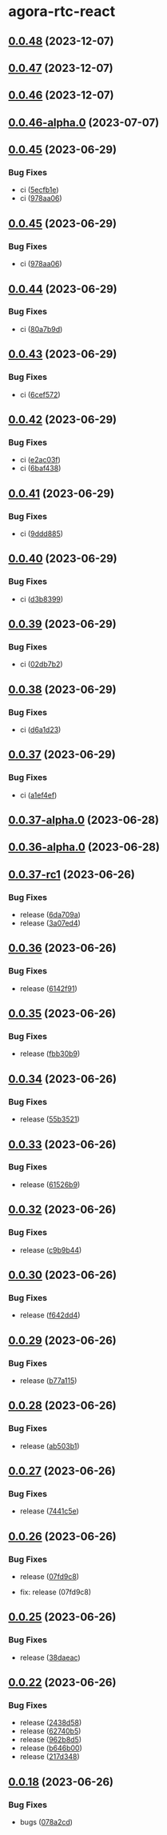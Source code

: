 # agora-rtc-react

## [0.0.48](https://github.com/guoxianzhe/pub-test-kaku/compare/v0.0.47...v0.0.48) (2023-12-07)

## [0.0.47](https://github.com/guoxianzhe/pub-test-kaku/compare/v0.0.46...v0.0.47) (2023-12-07)

## [0.0.46](https://github.com/guoxianzhe/pub-test-kaku/compare/v0.0.46-alpha.0...v0.0.46) (2023-12-07)

## [0.0.46-alpha.0](https://github.com/guoxianzhe/pub-test-kaku/compare/v0.0.45...v0.0.46-alpha.0) (2023-07-07)

## [0.0.45](https://github.com/guoxianzhe/pub-test-kaku/compare/v0.0.44...v0.0.45) (2023-06-29)

### Bug Fixes

- ci ([5ecfb1e](https://github.com/guoxianzhe/pub-test-kaku/commit/5ecfb1e28f8e5dfded93075684849f568bf8b584))
- ci ([978aa06](https://github.com/guoxianzhe/pub-test-kaku/commit/978aa0675a9ff6cd73da178a505300b5f9fe8bf6))

## [0.0.45](https://github.com/guoxianzhe/pub-test-kaku/compare/v0.0.44...v0.0.45) (2023-06-29)

### Bug Fixes

- ci ([978aa06](https://github.com/guoxianzhe/pub-test-kaku/commit/978aa0675a9ff6cd73da178a505300b5f9fe8bf6))

## [0.0.44](https://github.com/guoxianzhe/pub-test-kaku/compare/v0.0.43...v0.0.44) (2023-06-29)

### Bug Fixes

- ci ([80a7b9d](https://github.com/guoxianzhe/pub-test-kaku/commit/80a7b9d2003b287b90dbf666c1db554553eb52e6))

## [0.0.43](https://github.com/guoxianzhe/pub-test-kaku/compare/v0.0.42...v0.0.43) (2023-06-29)

### Bug Fixes

- ci ([6cef572](https://github.com/guoxianzhe/pub-test-kaku/commit/6cef57259258d4370edaebd01e6e896c89c06156))

## [0.0.42](https://github.com/guoxianzhe/pub-test-kaku/compare/v0.0.41...v0.0.42) (2023-06-29)

### Bug Fixes

- ci ([e2ac03f](https://github.com/guoxianzhe/pub-test-kaku/commit/e2ac03fe92e66bd8c07d573fc070a6d689d71417))
- ci ([6baf438](https://github.com/guoxianzhe/pub-test-kaku/commit/6baf43850db85c0390515cb97ccfb9a2b6c2bf48))

## [0.0.41](https://github.com/guoxianzhe/pub-test-kaku/compare/v0.0.40...v0.0.41) (2023-06-29)

### Bug Fixes

- ci ([9ddd885](https://github.com/guoxianzhe/pub-test-kaku/commit/9ddd885ff6ed78830773e57f20008adff16262b7))

## [0.0.40](https://github.com/guoxianzhe/pub-test-kaku/compare/v0.0.39...v0.0.40) (2023-06-29)

### Bug Fixes

- ci ([d3b8399](https://github.com/guoxianzhe/pub-test-kaku/commit/d3b83999c0cf5d293f41aa6d391478e478011a22))

## [0.0.39](https://github.com/guoxianzhe/pub-test-kaku/compare/v0.0.38...v0.0.39) (2023-06-29)

### Bug Fixes

- ci ([02db7b2](https://github.com/guoxianzhe/pub-test-kaku/commit/02db7b2b893aaa63adf812526208c47b54257e0e))

## [0.0.38](https://github.com/guoxianzhe/pub-test-kaku/compare/v0.0.37...v0.0.38) (2023-06-29)

### Bug Fixes

- ci ([d6a1d23](https://github.com/guoxianzhe/pub-test-kaku/commit/d6a1d230cb5f7b1583e16c2719364cbd8f36997d))

## [0.0.37](https://github.com/guoxianzhe/pub-test-kaku/compare/v0.0.37-alpha.0...v0.0.37) (2023-06-29)

### Bug Fixes

- ci ([a1ef4ef](https://github.com/guoxianzhe/pub-test-kaku/commit/a1ef4ef1a14e8ca0398cb3a6b56f430016dd6bd0))

## [0.0.37-alpha.0](https://github.com/guoxianzhe/pub-test-kaku/compare/v0.0.36-alpha.0...v0.0.37-alpha.0) (2023-06-28)

## [0.0.36-alpha.0](https://github.com/guoxianzhe/pub-test-kaku/compare/v0.0.37-rc1...v0.0.36-alpha.0) (2023-06-28)

## [0.0.37-rc1](https://github.com/guoxianzhe/pub-test-kaku/compare/v0.0.36...v0.0.37-rc1) (2023-06-26)

### Bug Fixes

- release ([6da709a](https://github.com/guoxianzhe/pub-test-kaku/commit/6da709a820beb7eab6408b652bd0be23d45d983c))
- release ([3a07ed4](https://github.com/guoxianzhe/pub-test-kaku/commit/3a07ed49e2fbe87e69b0335a978e6e7f0c19b9c2))

## [0.0.36](https://github.com/guoxianzhe/pub-test-kaku/compare/v0.0.35...v0.0.36) (2023-06-26)

### Bug Fixes

- release ([6142f91](https://github.com/guoxianzhe/pub-test-kaku/commit/6142f910da4e38209ef1baa63aa2608bf04988ea))

## [0.0.35](https://github.com/guoxianzhe/pub-test-kaku/compare/v0.0.34...v0.0.35) (2023-06-26)

### Bug Fixes

- release ([fbb30b9](https://github.com/guoxianzhe/pub-test-kaku/commit/fbb30b9c8d4c7c37598918deb3b921173fbf7a9a))

## [0.0.34](https://github.com/guoxianzhe/pub-test-kaku/compare/v0.0.33...v0.0.34) (2023-06-26)

### Bug Fixes

- release ([55b3521](https://github.com/guoxianzhe/pub-test-kaku/commit/55b3521fb080a0c53080c6eff6f0cde950393e3f))

## [0.0.33](https://github.com/guoxianzhe/pub-test-kaku/compare/v0.0.32...v0.0.33) (2023-06-26)

### Bug Fixes

- release ([61526b9](https://github.com/guoxianzhe/pub-test-kaku/commit/61526b93b1fe034bfa61dfc42299006b77f48297))

## [0.0.32](https://github.com/guoxianzhe/pub-test-kaku/compare/v0.0.31...v0.0.32) (2023-06-26)

### Bug Fixes

- release ([c9b9b44](https://github.com/guoxianzhe/pub-test-kaku/commit/c9b9b44baa85deb8ac26fa4d0c6c7393eed698cc))

## [0.0.30](https://github.com/guoxianzhe/pub-test-kaku/compare/v0.0.29...v0.0.30) (2023-06-26)

### Bug Fixes

- release ([f642dd4](https://github.com/guoxianzhe/pub-test-kaku/commit/f642dd4e40b73dd57a43f7c5a7675fff0c6a079c))

## [0.0.29](https://github.com/guoxianzhe/pub-test-kaku/compare/v0.0.28...v0.0.29) (2023-06-26)

### Bug Fixes

- release ([b77a115](https://github.com/guoxianzhe/pub-test-kaku/commit/b77a1152d48117bd5dcad3a452cffa025f21dd3c))

## [0.0.28](https://github.com/guoxianzhe/pub-test-kaku/compare/v0.0.27...v0.0.28) (2023-06-26)

### Bug Fixes

- release ([ab503b1](https://github.com/guoxianzhe/pub-test-kaku/commit/ab503b11207ecdff85ff15d73ef1c76b9491ee06))

## [0.0.27](https://github.com/guoxianzhe/pub-test-kaku/compare/v0.0.26...v0.0.27) (2023-06-26)

### Bug Fixes

- release ([7441c5e](https://github.com/guoxianzhe/pub-test-kaku/commit/7441c5ec6bc0459e469ec03ee2da03587b150df4))

## [0.0.26](https://github.com/guoxianzhe/pub-test-kaku/compare/v0.0.25...v0.0.26) (2023-06-26)

### Bug Fixes

- release ([07fd9c8](https://github.com/guoxianzhe/pub-test-kaku/commit/07fd9c88e362457dcfae623dbc2c3dfa3c4b53ee))

* fix: release (07fd9c8)

## [0.0.25](https://github.com/guoxianzhe/pub-test-kaku/compare/v0.0.24...v0.0.25) (2023-06-26)

### Bug Fixes

- release ([38daeac](https://github.com/guoxianzhe/pub-test-kaku/commit/38daeac1306c085665f9a915af73f4b8576e3da7))

## [0.0.22](https://github.com/guoxianzhe/pub-test-kaku/compare/v0.0.21...v0.0.22) (2023-06-26)

### Bug Fixes

- release ([2438d58](https://github.com/guoxianzhe/pub-test-kaku/commit/2438d5895f41778429086248f5bb2b66a6c22113))
- release ([62740b5](https://github.com/guoxianzhe/pub-test-kaku/commit/62740b549cc634dcfce6273e8cc0dddaf30df6a4))
- release ([962b8d5](https://github.com/guoxianzhe/pub-test-kaku/commit/962b8d55fb5e1220c71cba42534648958e13e24c))
- release ([b646b00](https://github.com/guoxianzhe/pub-test-kaku/commit/b646b00fb5de1e0576c119c1c0211aeddba85790))
- release ([217d348](https://github.com/guoxianzhe/pub-test-kaku/commit/217d348ea6dadeab10b42b43a3b6b0d61f1e6212))

## [0.0.18](https://github.com/guoxianzhe/pub-test-kaku/compare/v0.0.17...v0.0.18) (2023-06-26)

### Bug Fixes

- bugs ([078a2cd](https://github.com/guoxianzhe/pub-test-kaku/commit/078a2cda58444ccbf58eae3f1289b70129e9d728))
